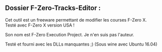 Dossier F-Zero-Tracks-Editor :
------------------------------

Cet outil est un freeware permettant de modifier les courses F-Zero X.
Testé avec F-Zero X version USA !

Son nom est F-Zero Execution Project.
Je n'en suis pas l'auteur.

Testé et fourni avec les DLLs manquantes ;) (Sous wine avec Ubuntu 16.04)

